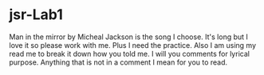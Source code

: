 # jsr-Lab1
Man in the mirror by Micheal Jackson is the song I choose. It's long but I love it so please work with me. Plus I need the practice. Also I am using my read me to break it down how you told me. I will you comments for lyrical purpose. Anything that is not in a comment I mean for you to read.